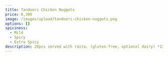 ```yaml
---
title: Tandoori Chicken Nuggets
price: 6,300
image: /images/upload/tandoori-chicken-nuggets.png
options: []
spiciness:
  - Mild
  - Spicy
  - Extra Spicy
description: 20pcs served with raita. (gluten-free, optional dairy) *12hr lead time*
---
```

